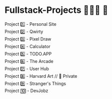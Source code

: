 # Fullstack-Projects 👩🏼‍💻 💬

Project 1️⃣ - Personal Site <br>
Project 2️⃣ - Qwirty <br>
Project 3️⃣ - Pixel Draw <br>
Project 4️⃣ - Calculator <br>
Project 5️⃣ - TODO.APP <br>
Project 6️⃣ - The Arcade <br>
Project 7️⃣ - User Hub <br>
Project 8️⃣ - Harvard Art // 🚫 Private <br>
Project 9️⃣ - Stranger's Things <br>
Project 🔟 - DevJobz

